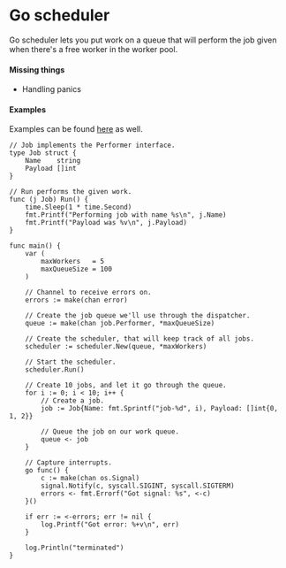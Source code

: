 
# Go scheduler

Go scheduler lets you put work on a queue that will perform the job given when there's
a free worker in the worker pool.

#### Missing things
- Handling panics

#### Examples
Examples can be found [here](examples/scheduler/main.go) as well.

```
// Job implements the Performer interface.
type Job struct {
	Name    string
	Payload []int
}

// Run performs the given work.
func (j Job) Run() {
	time.Sleep(1 * time.Second)
	fmt.Printf("Performing job with name %s\n", j.Name)
	fmt.Printf("Payload was %v\n", j.Payload)
}

func main() {
	var (
		maxWorkers   = 5
		maxQueueSize = 100
	)

	// Channel to receive errors on.
	errors := make(chan error)

	// Create the job queue we'll use through the dispatcher.
	queue := make(chan job.Performer, *maxQueueSize)

	// Create the scheduler, that will keep track of all jobs.
	scheduler := scheduler.New(queue, *maxWorkers)

	// Start the scheduler.
	scheduler.Run()

	// Create 10 jobs, and let it go through the queue.
	for i := 0; i < 10; i++ {
		// Create a job.
		job := Job{Name: fmt.Sprintf("job-%d", i), Payload: []int{0, 1, 2}}

		// Queue the job on our work queue.
		queue <- job
	}

	// Capture interrupts.
	go func() {
		c := make(chan os.Signal)
		signal.Notify(c, syscall.SIGINT, syscall.SIGTERM)
		errors <- fmt.Errorf("Got signal: %s", <-c)
	}()

	if err := <-errors; err != nil {
		log.Printf("Got error: %+v\n", err)
	}

	log.Println("terminated")
}
```